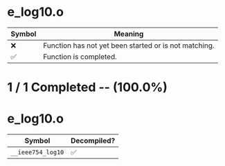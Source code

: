 # e_log10.o
| Symbol | Meaning 
| ------------- | ------------- 
| :x: | Function has not yet been started or is not matching. 
| :white_check_mark: | Function is completed. 


# 1 / 1 Completed -- (100.0%)
# e_log10.o
| Symbol | Decompiled? |
| ------------- | ------------- |
| `__ieee754_log10` | :white_check_mark: |

